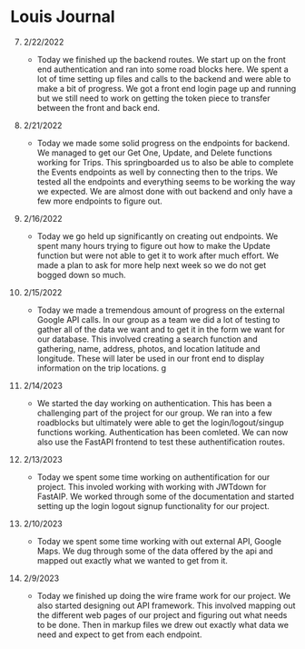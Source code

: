 # Louis Journal

7. 2/22/2022

   - Today we finished up the backend routes.  We start up on the front end authentication and ran into some road blocks here.  We spent a lot of time setting up files and calls to the backend and were able to make a bit of progress.  We got a front end login page up and running but we still need to work on getting the token piece to transfer between the front and back end.  

7. 2/21/2022

   - Today we made some solid progress on the endpoints for backend. We managed to get our Get One, Update, and Delete functions working for Trips. This springboarded us to also be able to complete the Events endpoints as well by connecting then to the trips. We tested all the endpoints and everything seems to be working the way we expected. We are almost done with out backend and only have a few more endpoints to figure out.

8. 2/16/2022

   - Today we go held up significantly on creating out endpoints. We spent many hours trying to figure out how to make the Update function but were not able to get it to work after much effort. We made a plan to ask for more help next week so we do not get bogged down so much.

9. 2/15/2022

   - Today we made a tremendous amount of progress on the external Google API calls. In our group as a team we did a lot of testing to gather all of the data we want and to get it in the form we want for our database. This involved creating a search function and gathering, name, address, photos, and location latitude and longitude. These will later be used in our front end to display information on the trip locations.
g
10. 2/14/2023

    - We started the day working on authentication. This has been a challenging part of the project for our group. We ran into a few roadblocks but ultimately were able to get the login/logout/singup functions working. Authentication has been comleted. We can now also use the FastAPI frontend to test these authentification routes.

11. 2/13/2023

    - Today we spent some time working on authentification for our project. This involed working with working with JWTdown for FastAIP. We worked through some of the documentation and started setting up the login logout signup functionality for our project.

12. 2/10/2023

    - Today we spent some time working with out external API, Google Maps. We dug through some of the data offered by the api and mapped out exactly what we wanted to get from it.

13. 2/9/2023
    - Today we finished up doing the wire frame work for our project. We also started designing out API framework. This involved mapping out the different web pages of our project and figuring out what needs to be done. Then in markup files we drew out exactly what data we need and expect to get from each endpoint.
